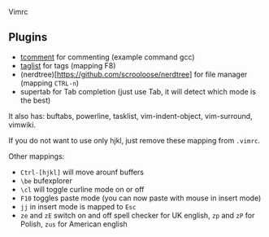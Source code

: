 Vimrc


Plugins
-------

* [tcomment](https://github.com/tomtom/tcomment_vim) for commenting (example command gcc)
* [taglist](https://github.com/majutsushi/tagbar) for tags (mapping F8)
* (nerdtree)[https://github.com/scrooloose/nerdtree] for file manager (mapping `CTRL-n`)
* supertab for Tab completion (just use Tab, it will detect which mode is the best)


It also has: buftabs, powerline, tasklist, vim-indent-object, vim-surround, vimwiki.

If you do not want to use only hjkl, just remove these mapping from `.vimrc`. 

Other mappings:

* `Ctrl-[hjkl]` will move arounf buffers
* `\be` bufexplorer
* `\cl` will toggle curline mode on or off
* `F10` toggles paste mode (you can now paste with mouse in insert mode)
* `jj` in insert mode is mapped to `Esc`
* `ze` and `zE` switch on and off spell checker for UK english, `zp` and `zP` for Polish, `zus` for
American english




